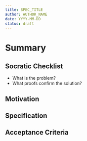 ```yaml
---
title: SPEC_TITLE
author: AUTHOR_NAME
date: YYYY-MM-DD
status: draft
---
```


# Summary

## Socratic Checklist
- What is the problem?
- What proofs confirm the solution?

## Motivation

## Specification

## Acceptance Criteria
